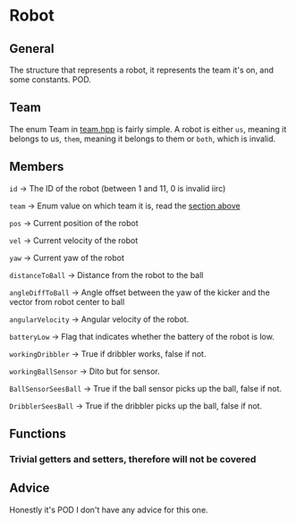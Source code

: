 # Robot #

## General ##
The structure that represents a robot, it represents the team it's on, and some constants. POD.

## Team ##
The enum Team in [team.hpp](https://github.com/RoboTeamTwente/roboteam_ai/blob/development/include/roboteam_ai/world_new/Team.hpp) is fairly simple. A robot is either `us`, meaning it belongs to us, `them`, meaning it belongs to them or `both`, which is invalid. 

## Members ##
`id` -> The ID of the robot (between 1 and 11, 0 is invalid iirc)

`team` -> Enum value on which team it is, read the [section above](#team)

`pos` -> Current position of the robot

`vel` -> Current velocity of the robot

`yaw` -> Current yaw of the robot

`distanceToBall` -> Distance from the robot to the ball

`angleDiffToBall` -> Angle offset between the yaw of the kicker and the vector from robot center to ball

`angularVelocity` -> Angular velocity of the robot.

`batteryLow` -> Flag that indicates whether the battery of the robot is low.

`workingDribbler` -> True if dribbler works, false if not.

`workingBallSensor` -> Dito but for sensor.

`BallSensorSeesBall` -> True if the ball sensor picks up the ball, false if not.

`DribblerSeesBall` -> True if the dribbler picks up the ball, false if not.

## Functions ## 

### Trivial getters and setters, therefore will **not** be covered ##

## Advice ##
Honestly it's POD I don't have any advice for this one.
